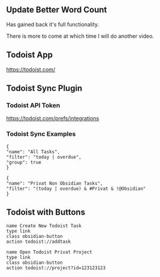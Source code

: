 ## Update Better Word Count

Has gained back it's full functionality.

There is more to come at which time I will do another video.

## Todoist App

https://todoist.com/

## Todoist Sync Plugin

### Todoist API Token

https://todoist.com/prefs/integrations

### Todoist Sync Examples

```todoist
{
"name": "All Tasks",
"filter": "today | overdue",
"group": true
}
```

```todoist
{
"name": "Privat Non Obsidian Tasks",
"filter": "(today | overdue) & #Privat & !@Obsidian"
}
```


## Todoist with Buttons

```button
name Create New Todoist Task
type link
class obsidian-button
action todoist://addtask
```
```button
name Open Todoist Privat Project
type link
class obsidian-button
action todoist://project?id=123123123
```


